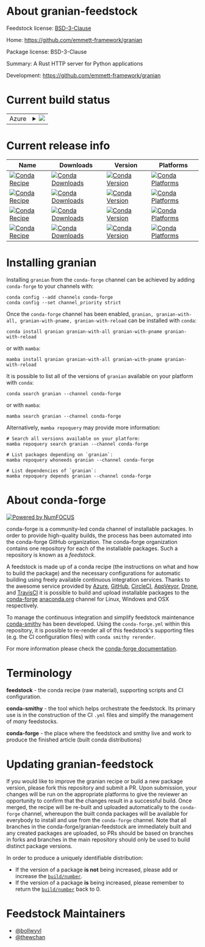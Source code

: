 About granian-feedstock
=======================

Feedstock license: [BSD-3-Clause](https://github.com/conda-forge/granian-feedstock/blob/main/LICENSE.txt)

Home: https://github.com/emmett-framework/granian

Package license: BSD-3-Clause

Summary: A Rust HTTP server for Python applications

Development: https://github.com/emmett-framework/granian

Current build status
====================


<table>
    
  <tr>
    <td>Azure</td>
    <td>
      <details>
        <summary>
          <a href="https://dev.azure.com/conda-forge/feedstock-builds/_build/latest?definitionId=21507&branchName=main">
            <img src="https://dev.azure.com/conda-forge/feedstock-builds/_apis/build/status/granian-feedstock?branchName=main">
          </a>
        </summary>
        <table>
          <thead><tr><th>Variant</th><th>Status</th></tr></thead>
          <tbody><tr>
              <td>linux_64_python3.10.____cpython</td>
              <td>
                <a href="https://dev.azure.com/conda-forge/feedstock-builds/_build/latest?definitionId=21507&branchName=main">
                  <img src="https://dev.azure.com/conda-forge/feedstock-builds/_apis/build/status/granian-feedstock?branchName=main&jobName=linux&configuration=linux%20linux_64_python3.10.____cpython" alt="variant">
                </a>
              </td>
            </tr><tr>
              <td>linux_64_python3.11.____cpython</td>
              <td>
                <a href="https://dev.azure.com/conda-forge/feedstock-builds/_build/latest?definitionId=21507&branchName=main">
                  <img src="https://dev.azure.com/conda-forge/feedstock-builds/_apis/build/status/granian-feedstock?branchName=main&jobName=linux&configuration=linux%20linux_64_python3.11.____cpython" alt="variant">
                </a>
              </td>
            </tr><tr>
              <td>linux_64_python3.12.____cpython</td>
              <td>
                <a href="https://dev.azure.com/conda-forge/feedstock-builds/_build/latest?definitionId=21507&branchName=main">
                  <img src="https://dev.azure.com/conda-forge/feedstock-builds/_apis/build/status/granian-feedstock?branchName=main&jobName=linux&configuration=linux%20linux_64_python3.12.____cpython" alt="variant">
                </a>
              </td>
            </tr><tr>
              <td>linux_64_python3.9.____cpython</td>
              <td>
                <a href="https://dev.azure.com/conda-forge/feedstock-builds/_build/latest?definitionId=21507&branchName=main">
                  <img src="https://dev.azure.com/conda-forge/feedstock-builds/_apis/build/status/granian-feedstock?branchName=main&jobName=linux&configuration=linux%20linux_64_python3.9.____cpython" alt="variant">
                </a>
              </td>
            </tr><tr>
              <td>osx_64_python3.10.____cpython</td>
              <td>
                <a href="https://dev.azure.com/conda-forge/feedstock-builds/_build/latest?definitionId=21507&branchName=main">
                  <img src="https://dev.azure.com/conda-forge/feedstock-builds/_apis/build/status/granian-feedstock?branchName=main&jobName=osx&configuration=osx%20osx_64_python3.10.____cpython" alt="variant">
                </a>
              </td>
            </tr><tr>
              <td>osx_64_python3.11.____cpython</td>
              <td>
                <a href="https://dev.azure.com/conda-forge/feedstock-builds/_build/latest?definitionId=21507&branchName=main">
                  <img src="https://dev.azure.com/conda-forge/feedstock-builds/_apis/build/status/granian-feedstock?branchName=main&jobName=osx&configuration=osx%20osx_64_python3.11.____cpython" alt="variant">
                </a>
              </td>
            </tr><tr>
              <td>osx_64_python3.12.____cpython</td>
              <td>
                <a href="https://dev.azure.com/conda-forge/feedstock-builds/_build/latest?definitionId=21507&branchName=main">
                  <img src="https://dev.azure.com/conda-forge/feedstock-builds/_apis/build/status/granian-feedstock?branchName=main&jobName=osx&configuration=osx%20osx_64_python3.12.____cpython" alt="variant">
                </a>
              </td>
            </tr><tr>
              <td>osx_64_python3.9.____cpython</td>
              <td>
                <a href="https://dev.azure.com/conda-forge/feedstock-builds/_build/latest?definitionId=21507&branchName=main">
                  <img src="https://dev.azure.com/conda-forge/feedstock-builds/_apis/build/status/granian-feedstock?branchName=main&jobName=osx&configuration=osx%20osx_64_python3.9.____cpython" alt="variant">
                </a>
              </td>
            </tr><tr>
              <td>win_64_python3.10.____cpython</td>
              <td>
                <a href="https://dev.azure.com/conda-forge/feedstock-builds/_build/latest?definitionId=21507&branchName=main">
                  <img src="https://dev.azure.com/conda-forge/feedstock-builds/_apis/build/status/granian-feedstock?branchName=main&jobName=win&configuration=win%20win_64_python3.10.____cpython" alt="variant">
                </a>
              </td>
            </tr><tr>
              <td>win_64_python3.11.____cpython</td>
              <td>
                <a href="https://dev.azure.com/conda-forge/feedstock-builds/_build/latest?definitionId=21507&branchName=main">
                  <img src="https://dev.azure.com/conda-forge/feedstock-builds/_apis/build/status/granian-feedstock?branchName=main&jobName=win&configuration=win%20win_64_python3.11.____cpython" alt="variant">
                </a>
              </td>
            </tr><tr>
              <td>win_64_python3.12.____cpython</td>
              <td>
                <a href="https://dev.azure.com/conda-forge/feedstock-builds/_build/latest?definitionId=21507&branchName=main">
                  <img src="https://dev.azure.com/conda-forge/feedstock-builds/_apis/build/status/granian-feedstock?branchName=main&jobName=win&configuration=win%20win_64_python3.12.____cpython" alt="variant">
                </a>
              </td>
            </tr><tr>
              <td>win_64_python3.9.____cpython</td>
              <td>
                <a href="https://dev.azure.com/conda-forge/feedstock-builds/_build/latest?definitionId=21507&branchName=main">
                  <img src="https://dev.azure.com/conda-forge/feedstock-builds/_apis/build/status/granian-feedstock?branchName=main&jobName=win&configuration=win%20win_64_python3.9.____cpython" alt="variant">
                </a>
              </td>
            </tr>
          </tbody>
        </table>
      </details>
    </td>
  </tr>
</table>

Current release info
====================

| Name | Downloads | Version | Platforms |
| --- | --- | --- | --- |
| [![Conda Recipe](https://img.shields.io/badge/recipe-granian-green.svg)](https://anaconda.org/conda-forge/granian) | [![Conda Downloads](https://img.shields.io/conda/dn/conda-forge/granian.svg)](https://anaconda.org/conda-forge/granian) | [![Conda Version](https://img.shields.io/conda/vn/conda-forge/granian.svg)](https://anaconda.org/conda-forge/granian) | [![Conda Platforms](https://img.shields.io/conda/pn/conda-forge/granian.svg)](https://anaconda.org/conda-forge/granian) |
| [![Conda Recipe](https://img.shields.io/badge/recipe-granian--with--all-green.svg)](https://anaconda.org/conda-forge/granian-with-all) | [![Conda Downloads](https://img.shields.io/conda/dn/conda-forge/granian-with-all.svg)](https://anaconda.org/conda-forge/granian-with-all) | [![Conda Version](https://img.shields.io/conda/vn/conda-forge/granian-with-all.svg)](https://anaconda.org/conda-forge/granian-with-all) | [![Conda Platforms](https://img.shields.io/conda/pn/conda-forge/granian-with-all.svg)](https://anaconda.org/conda-forge/granian-with-all) |
| [![Conda Recipe](https://img.shields.io/badge/recipe-granian--with--pname-green.svg)](https://anaconda.org/conda-forge/granian-with-pname) | [![Conda Downloads](https://img.shields.io/conda/dn/conda-forge/granian-with-pname.svg)](https://anaconda.org/conda-forge/granian-with-pname) | [![Conda Version](https://img.shields.io/conda/vn/conda-forge/granian-with-pname.svg)](https://anaconda.org/conda-forge/granian-with-pname) | [![Conda Platforms](https://img.shields.io/conda/pn/conda-forge/granian-with-pname.svg)](https://anaconda.org/conda-forge/granian-with-pname) |
| [![Conda Recipe](https://img.shields.io/badge/recipe-granian--with--reload-green.svg)](https://anaconda.org/conda-forge/granian-with-reload) | [![Conda Downloads](https://img.shields.io/conda/dn/conda-forge/granian-with-reload.svg)](https://anaconda.org/conda-forge/granian-with-reload) | [![Conda Version](https://img.shields.io/conda/vn/conda-forge/granian-with-reload.svg)](https://anaconda.org/conda-forge/granian-with-reload) | [![Conda Platforms](https://img.shields.io/conda/pn/conda-forge/granian-with-reload.svg)](https://anaconda.org/conda-forge/granian-with-reload) |

Installing granian
==================

Installing `granian` from the `conda-forge` channel can be achieved by adding `conda-forge` to your channels with:

```
conda config --add channels conda-forge
conda config --set channel_priority strict
```

Once the `conda-forge` channel has been enabled, `granian, granian-with-all, granian-with-pname, granian-with-reload` can be installed with `conda`:

```
conda install granian granian-with-all granian-with-pname granian-with-reload
```

or with `mamba`:

```
mamba install granian granian-with-all granian-with-pname granian-with-reload
```

It is possible to list all of the versions of `granian` available on your platform with `conda`:

```
conda search granian --channel conda-forge
```

or with `mamba`:

```
mamba search granian --channel conda-forge
```

Alternatively, `mamba repoquery` may provide more information:

```
# Search all versions available on your platform:
mamba repoquery search granian --channel conda-forge

# List packages depending on `granian`:
mamba repoquery whoneeds granian --channel conda-forge

# List dependencies of `granian`:
mamba repoquery depends granian --channel conda-forge
```


About conda-forge
=================

[![Powered by
NumFOCUS](https://img.shields.io/badge/powered%20by-NumFOCUS-orange.svg?style=flat&colorA=E1523D&colorB=007D8A)](https://numfocus.org)

conda-forge is a community-led conda channel of installable packages.
In order to provide high-quality builds, the process has been automated into the
conda-forge GitHub organization. The conda-forge organization contains one repository
for each of the installable packages. Such a repository is known as a *feedstock*.

A feedstock is made up of a conda recipe (the instructions on what and how to build
the package) and the necessary configurations for automatic building using freely
available continuous integration services. Thanks to the awesome service provided by
[Azure](https://azure.microsoft.com/en-us/services/devops/), [GitHub](https://github.com/),
[CircleCI](https://circleci.com/), [AppVeyor](https://www.appveyor.com/),
[Drone](https://cloud.drone.io/welcome), and [TravisCI](https://travis-ci.com/)
it is possible to build and upload installable packages to the
[conda-forge](https://anaconda.org/conda-forge) [anaconda.org](https://anaconda.org/)
channel for Linux, Windows and OSX respectively.

To manage the continuous integration and simplify feedstock maintenance
[conda-smithy](https://github.com/conda-forge/conda-smithy) has been developed.
Using the ``conda-forge.yml`` within this repository, it is possible to re-render all of
this feedstock's supporting files (e.g. the CI configuration files) with ``conda smithy rerender``.

For more information please check the [conda-forge documentation](https://conda-forge.org/docs/).

Terminology
===========

**feedstock** - the conda recipe (raw material), supporting scripts and CI configuration.

**conda-smithy** - the tool which helps orchestrate the feedstock.
                   Its primary use is in the construction of the CI ``.yml`` files
                   and simplify the management of *many* feedstocks.

**conda-forge** - the place where the feedstock and smithy live and work to
                  produce the finished article (built conda distributions)


Updating granian-feedstock
==========================

If you would like to improve the granian recipe or build a new
package version, please fork this repository and submit a PR. Upon submission,
your changes will be run on the appropriate platforms to give the reviewer an
opportunity to confirm that the changes result in a successful build. Once
merged, the recipe will be re-built and uploaded automatically to the
`conda-forge` channel, whereupon the built conda packages will be available for
everybody to install and use from the `conda-forge` channel.
Note that all branches in the conda-forge/granian-feedstock are
immediately built and any created packages are uploaded, so PRs should be based
on branches in forks and branches in the main repository should only be used to
build distinct package versions.

In order to produce a uniquely identifiable distribution:
 * If the version of a package **is not** being increased, please add or increase
   the [``build/number``](https://docs.conda.io/projects/conda-build/en/latest/resources/define-metadata.html#build-number-and-string).
 * If the version of a package **is** being increased, please remember to return
   the [``build/number``](https://docs.conda.io/projects/conda-build/en/latest/resources/define-metadata.html#build-number-and-string)
   back to 0.

Feedstock Maintainers
=====================

* [@bollwyvl](https://github.com/bollwyvl/)
* [@thewchan](https://github.com/thewchan/)

